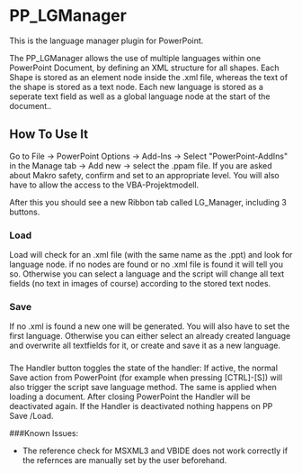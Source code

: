 # PP_LGManager
This is the language manager plugin for PowerPoint.

The PP_LGManager allows the use of multiple languages within one PowerPoint Document, by  defining an XML structure for all shapes.
Each Shape is stored as an element node inside the .xml file, whereas the text of the shape is stored as a text node. Each new language is stored as a seperate text field as well as a global language node at the start of the document..

## How To Use It
Go to File -> PowerPoint Options -> Add-Ins -> Select "PowerPoint-AddIns" in the Manage tab -> Add new -> select the .ppam file. 
If you are asked about Makro safety, confirm and set to an appropriate level. You will also have to allow the access to the VBA-Projektmodell.

After this you should see a new Ribbon tab called LG_Manager, including 3 buttons.

### Load
Load will check for an .xml file (with the same name as the .ppt) and look for language node. if no nodes are found or no .xml file is found it will tell you so.
Otherwise you can select a language and the script will change all text fields (no text in images of course) according to the stored text nodes.

### Save
If no .xml is found a new one will be generated. You will also have to set the first language.
Otherwise you can either select an already created language and overwrite all textfields for it, or create and save it as a new language.

### 
The Handler button toggles the state of the handler: If active, the normal Save action from PowerPoint (for example when pressing [CTRL]-[S]) will also trigger the script save language method. The same is applied when loading a document.
After closing PowerPoint the Handler will be deactivated again.
If the Handler is deactivated nothing happens on PP Save /Load.




###Known Issues:
- The reference check for MSXML3 and VBIDE does not work correctly if the refernces are manually set by the user beforehand.

